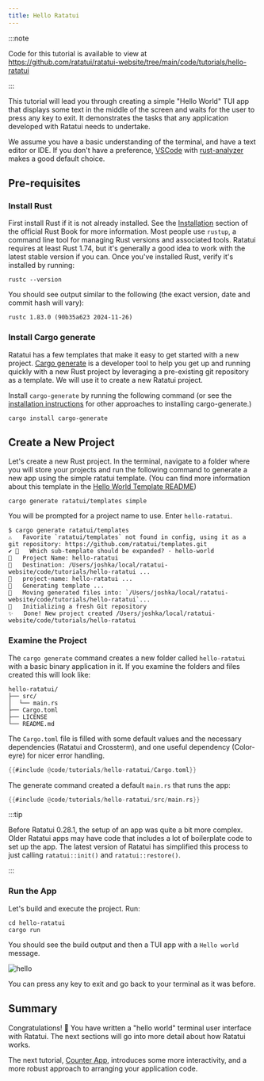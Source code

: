 ```yaml
---
title: Hello Ratatui
---
```


:::note

Code for this tutorial is available to view at
<https://github.com/ratatui/ratatui-website/tree/main/code/tutorials/hello-ratatui>

:::

This tutorial will lead you through creating a simple "Hello World" TUI app that displays some text
in the middle of the screen and waits for the user to press any key to exit. It demonstrates the
tasks that any application developed with Ratatui needs to undertake.

We assume you have a basic understanding of the terminal, and have a text editor or IDE. If you
don't have a preference, [VSCode] with [rust-analyzer] makes a good default choice.

[VSCode]: https://code.visualstudio.com/
[rust-analyzer]: https://marketplace.visualstudio.com/items?itemName=rust-lang.rust-analyzer

## Pre-requisites

### Install Rust

First install Rust if it is not already installed. See the [Installation] section of the official
Rust Book for more information. Most people use `rustup`, a command line tool for managing Rust
versions and associated tools. Ratatui requires at least Rust 1.74, but it's generally a good idea
to work with the latest stable version if you can. Once you've installed Rust, verify it's installed
by running:

[Installation]: https://doc.rust-lang.org/book/ch01-01-installation.html

```shell title="check rust version"
rustc --version
```

You should see output similar to the following (the exact version, date and commit hash will vary):

```text
rustc 1.83.0 (90b35a623 2024-11-26)
```

### Install Cargo generate

Ratatui has a few templates that make it easy to get started with a new project. [Cargo generate] is
a developer tool to help you get up and running quickly with a new Rust project by leveraging a
pre-existing git repository as a template. We will use it to create a new Ratatui project.

[Cargo generate]: https://cargo-generate.github.io/cargo-generate/

Install `cargo-generate` by running the following command (or see the [installation instructions]
for other approaches to installing cargo-generate.)

[installation instructions]: https://cargo-generate.github.io/cargo-generate/installation.html

```shell
cargo install cargo-generate
```

## Create a New Project

Let's create a new Rust project. In the terminal, navigate to a folder where you will store your
projects and run the following command to generate a new app using the simple ratatui template. (You
can find more information about this template in the [Hello World Template README])

[Hello World Template README]: https://github.com/ratatui/templates/blob/main/hello-world/README.md

```shell title="create new rust project"
cargo generate ratatui/templates simple
```

You will be prompted for a project name to use. Enter `hello-ratatui`.

```shell title="create new rust project"
$ cargo generate ratatui/templates
⚠️   Favorite `ratatui/templates` not found in config, using it as a git repository: https://github.com/ratatui/templates.git
✔ 🤷   Which sub-template should be expanded? · hello-world
🤷   Project Name: hello-ratatui
🔧   Destination: /Users/joshka/local/ratatui-website/code/tutorials/hello-ratatui ...
🔧   project-name: hello-ratatui ...
🔧   Generating template ...
🔧   Moving generated files into: `/Users/joshka/local/ratatui-website/code/tutorials/hello-ratatui`...
🔧   Initializing a fresh Git repository
✨   Done! New project created /Users/joshka/local/ratatui-website/code/tutorials/hello-ratatui
```

### Examine the Project

The `cargo generate` command creates a new folder called `hello-ratatui` with a basic binary
application in it. If you examine the folders and files created this will look like:

```text
hello-ratatui/
├── src/
│  └── main.rs
├── Cargo.toml
├── LICENSE
└── README.md
```

The `Cargo.toml` file is filled with some default values and the necessary dependencies (Ratatui and
Crossterm), and one useful dependency (Color-eyre) for nicer error handling.

```rust title="cargo.toml"
{{#include @code/tutorials/hello-ratatui/Cargo.toml}}
```

The generate command created a default `main.rs` that runs the app:

```rust title="main.rs"
{{#include @code/tutorials/hello-ratatui/src/main.rs}}
```

:::tip

Before Ratatui 0.28.1, the setup of an app was quite a bit more complex. Older Ratatui apps may have
code that includes a lot of boilerplate code to set up the app. The latest version of Ratatui has
simplified this process to just calling `ratatui::init()` and `ratatui::restore()`.

:::

### Run the App

Let's build and execute the project. Run:

```shell title="run the app"
cd hello-ratatui
cargo run
```

You should see the build output and then a TUI app with a `Hello world` message.

![hello](hello-ratatui.gif)

You can press any key to exit and go back to your terminal as it was before.

## Summary

Congratulations! :tada: You have written a "hello world" terminal user interface with Ratatui. The
next sections will go into more detail about how Ratatui works.

The next tutorial, [Counter App](/tutorials/counter-app/), introduces some more interactivity, and a
more robust approach to arranging your application code.
